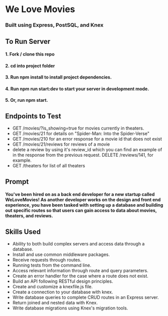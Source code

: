 # We Love Movies 
### Built using Express, PostSQL, and Knex

## To Run Server
#### 1. Fork / clone this repo
#### 2. cd into project folder
#### 3. Run npm install to install project dependencies.
#### 4. Run npm run start:dev to start your server in development mode.
#### 5. Or, run npm start.

## Endpoints to Test
* GET /movies/?is_showing=true for movies currently in theaters.
* GET /movies/21 for details on "Spider-Man: Into the Spider-Verse"
* GET /movies/210 for an error response for a movie id that does not exist
* GET /movies/21/reviews for reviews of a movie
* delete a review by using it's review_id which you can find an example of in the response from the previous request. DELETE /reviews/141, for example.
* GET /theaters for list of all theaters

## Prompt
#### You've been hired on as a back end developer for a new startup called WeLoveMovies! As another developer works on the design and front end experience, you have been tasked with setting up a database and building out specific routes so that users can gain access to data about movies, theaters, and reviews.

## Skills Used
* Ability to both build complex servers and access data through a database.
* Install and use common middleware packages.
* Receive requests through routes.
* Running tests from the command line.
* Access relevant information through route and query parameters.
* Create an error handler for the case where a route does not exist.
* Build an API following RESTful design principles.
* Create and customize a knexfile.js file.
* Create a connection to your database with knex.
* Write database queries to complete CRUD routes in an Express server.
* Return joined and nested data with Knex.
* Write database migrations using Knex's migration tools.